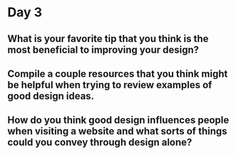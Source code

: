 # Day 3

## What is your favorite tip that you think is the most beneficial to improving your design?
>


## Compile a couple resources that you think might be helpful when trying to review examples of good design ideas.
>


## How do you think good design influences people when visiting a website and what sorts of things could you convey through design alone?
>